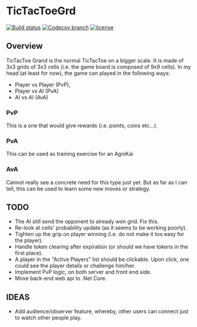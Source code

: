 # TicTacToeGrd

[![Build status](https://ci.appveyor.com/api/projects/status/ipv5c5y04mauw3wy?svg=true)](https://ci.appveyor.com/project/ayaovi/tictactoegrd)
[![Codecov branch](https://img.shields.io/codecov/c/github/ayaovi/TicTacToeGrd/master.svg)](https://codecov.io/gh/ayaovi/TicTacToeGrd)
[![license](https://img.shields.io/github/license/mashape/apistatus.svg)](https://github.com/ayaovi/TicTacToeGrd/blob/master/LICENSE)

## Overview

TicTacToe Grand is the normal TicTacToe on a bigger scale. It is made of 3x3 grids of 3x3 cells (i.e. the game board is composed of 9x9 cells). In my head (at least for now), the game can played in the following ways:

- Player vs Player (PvP),
- Player vs AI (PvA)
- AI vs AI (AvA)

### PvP

This is a one that would give rewards (i.e. points, coins etc...).

### PvA

This can be used as training exercise for an AgniKai

### AvA

Cannot really see a concrete need for this type just yet. But as far as I can tell, this can be used to learn some new moves or strategy.

## TODO

- The AI still send the opponent to already won grid. Fix this.
- Re-look at cells' probability update (as it seems to be working poorly).
- Tighten up the grip on player winning (i.e. do not make it too easy for the player).
- Handle token clearing after expiration (or should we have tokens in the first place).
- A player in the "Active Players" list should be clickable. Upon click, one could see the player details or challenge him/her.
- Implement PvP logic, on both server and front end side.
- Move back-end web api to .Net Core.

## IDEAS

- Add audience/observer feature, whereby, other users can connect just to watch other people play.